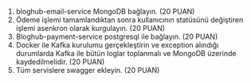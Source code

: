 1. bloghub-email-service MongoDB bağlayın. (20 PUAN)
2. Ödeme işlemi tamamlandıktan sonra kullanıcının statüsünü değiştiren işlemi asenkron
olarak kurgulayın. (20 PUAN)
3. Bloghub-payment-service postgresql ile bağlayın. (20 PUAN)
4. Docker ile Kafka kurulumu gerçekleştirin ve exception alındığı durumlarda Kafka ile
bütün loglar toplanmalı ve MongoDB üzerinde kaydedilmelidir. (20 PUAN)
5. Tüm servislere swagger ekleyin. (20 PUAN)
